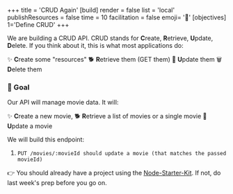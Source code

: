 +++
title = 'CRUD Again'
[build]
    render = false
    list = 'local'
    publishResources = false
time = 10
facilitation = false
emoji= '🧩'
[objectives]
    1='Define CRUD'
+++

We are building a CRUD API. CRUD stands for **C**reate, **R**etrieve, **U**pdate, **D**elete. If you think about it, this is what most applications do:

✨ **C**reate some "resources"
🐕 **R**etrieve them (GET them)
📨 **U**pdate them
🗑️ **D**elete them

### 🎯 Goal

Our API will manage movie data. It will:

✨ **C**reate a new movie,
🐕 **R**etrieve a list of movies or a single movie
📨 **U**pdate a movie

We will build this endpoint:

1. `PUT /movies/:movieId should update a movie (that matches the passed movieId)`

👉 You should already have a project using the [Node-Starter-Kit](https://github.com/CodeYourFuture/Node-Starter-Kit). If not, do last week's prep before you go on.
